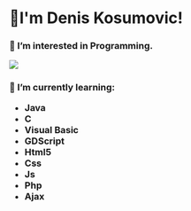 <div>
  <h1>👋I'm Denis Kosumovic!</h1>
  <h3>👀 I’m interested in Programming.</h3>
    <img src="https://camo.githubusercontent.com/2309797487e5e969659a3b545c96151807b04120a9cc2985f632ec94ba00c9f3/68747470733a2f2f6d656469612e67697068792e636f6d2f6d656469612f53576f536b4e36447854737a71494b4571762f67697068792e676966">
  <h3>🌱 I’m currently learning:
    <ul>
      <li>Java</li>
      <li>C</li>
      <li>Visual Basic</li>
      <li>GDScript</li>
      <li>Html5</li>
      <li>Css</li>
      <li>Js</li>
      <li>Php</li>
      <li>Ajax</li>
    </ul>
   </h3>
</div>
